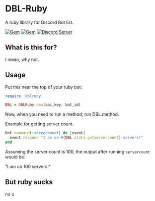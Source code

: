 # DBL-Ruby

A ruby library for Discord Bot list.

[![Gem](https://img.shields.io/gem/v/dblruby.svg)](https://rubygems.org/gems/dblruby)
[![Gem](https://img.shields.io/gem/dt/dblruby.svg)](https://rubygems.org/gems/dblruby)
[![Discord Server](https://img.shields.io/discord/134445052805120001.svg?colorB=7289DA)](https://discord.gg/FznS7Ha)

## What is this for?

I mean, why not.

## Usage

Put this near the top of your ruby bot:

```ruby
require 'dblruby'

DBL = DBLRuby.new(api_key, bot_id)
```

Now, when you need to run a method, run DBL.method.

Example for getting server count.

```ruby
bot.command(:servercount) do |event|
  event.respond "I am on #{DBL.stats.getservercount} servers!"
end
```

Assuming the server count is 100, the output after running `servercount` would be:

"I am on 100 servers!"

## But ruby sucks

no u
